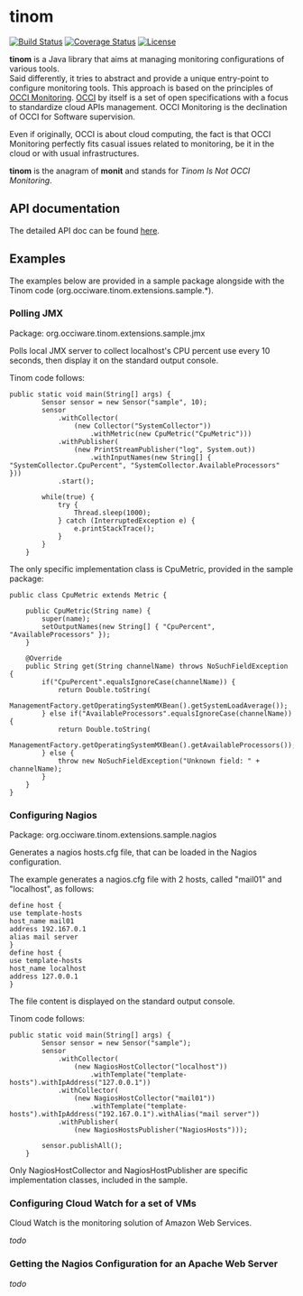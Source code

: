 # tinom 
[![Build Status](http://travis-ci.org/occiware/tinom.png?branch=master)](http://travis-ci.org/occiware/tinom/builds)
[![Coverage Status](https://coveralls.io/repos/occiware/tinom/badge.svg?branch=master&service=github)](https://coveralls.io/github/occiware/tinom?branch=master)
[![License](https://img.shields.io/hexpm/l/plug.svg)](http://www.apache.org/licenses/LICENSE-2.0)

**tinom** is a Java library that aims at managing monitoring configurations of various tools.  
Said differently, it tries to abstract and provide a unique entry-point to configure monitoring tools.
This approach is based on the principles of [OCCI Monitoring](http://fr.slideshare.net/AugustoCiuffoletti/2013-03-occimonitoring-26159563).
[OCCI](http://occi-wg.org/) by itself is a set of open specifications with a focus to standardize cloud APIs management.
OCCI Monitoring is the declination of OCCI for Software supervision.

Even if originally, OCCI is about cloud computing, the fact is that OCCI Monitoring perfectly fits casual issues related to
monitoring, be it in the cloud or with usual infrastructures.

**tinom** is the anagram of **monit** and stands for *Tinom Is Not OCCI Monitoring*.

## API documentation

The detailed API doc can be found [here](monit-api.html).

## Examples

The examples below are provided in a sample package alongside with the Tinom code (org.occiware.tinom.extensions.sample.*).

### Polling JMX

Package: org.occiware.tinom.extensions.sample.jmx

Polls local JMX server to collect localhost's CPU percent use every 10 seconds,
then display it on the standard output console.

Tinom code follows:

```
public static void main(String[] args) {
		Sensor sensor = new Sensor("sample", 10);
		sensor
			.withCollector(
				(new Collector("SystemCollector"))
					.withMetric(new CpuMetric("CpuMetric")))
			.withPublisher(
				(new PrintStreamPublisher("log", System.out))
					.withInputNames(new String[] { "SystemCollector.CpuPercent", "SystemCollector.AvailableProcessors" }))
			.start();
		
		while(true) {
			try {
				Thread.sleep(1000);
			} catch (InterruptedException e) {
				e.printStackTrace();
			}
		}
	}
```

The only specific implementation class is CpuMetric, provided in the sample package:

```
public class CpuMetric extends Metric {

	public CpuMetric(String name) {
		super(name);
		setOutputNames(new String[] { "CpuPercent", "AvailableProcessors" });
	}

	@Override
	public String get(String channelName) throws NoSuchFieldException {
		if("CpuPercent".equalsIgnoreCase(channelName)) {
			return Double.toString(
				ManagementFactory.getOperatingSystemMXBean().getSystemLoadAverage());
		} else if("AvailableProcessors".equalsIgnoreCase(channelName)) {
			return Double.toString(
				ManagementFactory.getOperatingSystemMXBean().getAvailableProcessors());
		} else {
			throw new NoSuchFieldException("Unknown field: " + channelName);
		}
	}
}
```


### Configuring Nagios

Package: org.occiware.tinom.extensions.sample.nagios

Generates a nagios hosts.cfg file, that can be loaded in the Nagios configuration.

The example generates a nagios.cfg file with 2 hosts, called "mail01" and "localhost", as follows:

```
define host {
use template-hosts
host_name mail01
address 192.167.0.1
alias mail server
}
define host {
use template-hosts
host_name localhost
address 127.0.0.1
}
```
The file content is displayed on the standard output console.

Tinom code follows:

```
public static void main(String[] args) {
		Sensor sensor = new Sensor("sample");
		sensor
			.withCollector(
				(new NagiosHostCollector("localhost"))
					.withTemplate("template-hosts").withIpAddress("127.0.0.1"))
			.withCollector(
				(new NagiosHostCollector("mail01"))
					.withTemplate("template-hosts").withIpAddress("192.167.0.1").withAlias("mail server"))
			.withPublisher(
				(new NagiosHostsPublisher("NagiosHosts")));
		
		sensor.publishAll();
	}
```

Only NagiosHostCollector and NagiosHostPublisher are specific implementation classes, included in the sample.



### Configuring Cloud Watch for a set of VMs

Cloud Watch is the monitoring solution of Amazon Web Services.

*todo*


### Getting the Nagios Configuration for an Apache Web Server

*todo*
